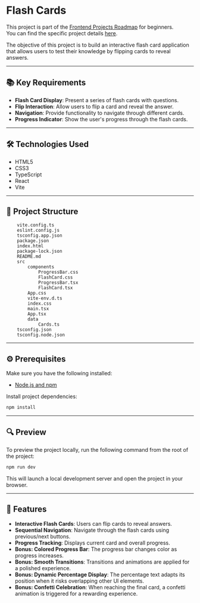 # Flash Cards

This project is part of the [Frontend Projects Roadmap](https://roadmap.sh/frontend/projects) for beginners.  
You can find the specific project details [here](https://roadmap.sh/projects/flash-cards).

The objective of this project is to build an interactive flash card application that allows users to test their knowledge by flipping cards to reveal answers.

---

## 📚 Key Requirements

- **Flash Card Display**: Present a series of flash cards with questions.
- **Flip Interaction**: Allow users to flip a card and reveal the answer.
- **Navigation**: Provide functionality to navigate through different cards.
- **Progress Indicator**: Show the user's progress through the flash cards.

---

## 🛠️ Technologies Used

- HTML5
- CSS3
- TypeScript
- React
- Vite

---

## 📁 Project Structure
<!-- START PROJECT STRUCTURE -->
```flash_cards
	vite.config.ts
	eslint.config.js
	tsconfig.app.json
	package.json
	index.html
	package-lock.json
	README.md
	src
		components
			ProgressBar.css
			FlashCard.css
			ProgressBar.tsx
			FlashCard.tsx
		App.css
		vite-env.d.ts
		index.css
		main.tsx
		App.tsx
		data
			Cards.ts
	tsconfig.json
	tsconfig.node.json
```
<!-- END PROJECT STRUCTURE -->

---

## ⚙️ Prerequisites

Make sure you have the following installed:

- [Node.js and npm](https://nodejs.org/)

Install project dependencies:

```bash
npm install
```

---

## 🔍 Preview

To preview the project locally, run the following command from the root of the project:

```bash
npm run dev
```

This will launch a local development server and open the project in your browser.

---

## 🚀 Features

- **Interactive Flash Cards**: Users can flip cards to reveal answers.
- **Sequential Navigation**: Navigate through the flash cards using previous/next buttons.
- **Progress Tracking**: Displays current card and overall progress.
- **Bonus: Colored Progress Bar**: The progress bar changes color as progress increases.
- **Bonus: Smooth Transitions**: Transitions and animations are applied for a polished experience.
- **Bonus: Dynamic Percentage Display**: The percentage text adapts its position when it risks overlapping other UI elements.
- **Bonus: Confetti Celebration**: When reaching the final card, a confetti animation is triggered for a rewarding experience.

